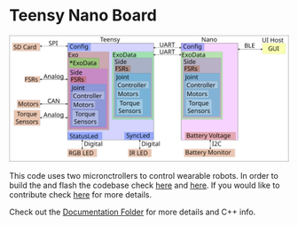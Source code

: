 # Teensy Nano Board

![Diagram](/Documentation/Figures/CodeDiagram.svg)

This code uses two micronctrollers to control wearable robots. In order to
build the and flash the codebase check [here](Documentation/BUILD_AND_FLASH.md) and [here](https://github.com/naubiomech/TeensyNanoExoCode/blob/main/Documentation/README.md#how-to-deploy). If you would like to
contribute check [here](CONTRIBUTING.md) for more details. 
 
Check out the [Documentation Folder](/Documentation) for more details and C++ info.
